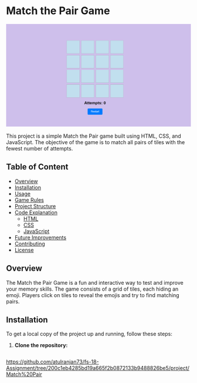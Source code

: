 # Match the Pair Game

![img](Screenshot%202024-07-12%20130848.png)

This project is a simple Match the Pair game built using HTML, CSS, and JavaScript. The objective of the game is to match all pairs of tiles with the fewest number of attempts.

## Table of Content

- [Overview](#overview)
- [Installation](#installation)
- [Usage](#usage)
- [Game Rules](#game-rules)
- [Project Structure](#project-structure)
- [Code Explanation](#code-explanation)
  - [HTML](#html)
  - [CSS](#css)
  - [JavaScript](#javascript)
- [Future Improvements](#future-improvements)
- [Contributing](#contributing)
- [License](#license)

## Overview

The Match the Pair Game is a fun and interactive way to test and improve your memory skills. The game consists of a grid of tiles, each hiding an emoji. Players click on tiles to reveal the emojis and try to find matching pairs.

## Installation

To get a local copy of the project up and running, follow these steps:

1. **Clone the repository:**
   ```sh
 https://github.com/atulranjan73/fs-18-Assignment/tree/200c1eb4285bd19a665f2b0872133b9488826be5/project/Match%20Pair
